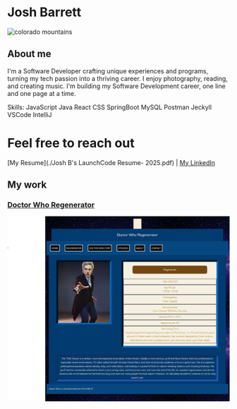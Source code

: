 # Josh Barrett

![colorado mountains](IMG_4386.JPEG)

## About me

I'm a Software Developer crafting unique experiences and programs, turning my tech passion into a thriving career. 
I enjoy photography, reading, and creating music. I'm building my Software Development career, one line and one page at a time.

Skills:
JavaScript
Java
React
CSS
SpringBoot
MySQL
Postman
Jeckyll
VSCode
IntelliJ


# Feel free to reach out
[My Resume](./Josh B's LaunchCode Resume- 2025.pdf) | [My LinkedIn](https://www.linkedin.com/in/josh-e-barrett/)


## My work 

### [Doctor Who Regenerator](https://dwregenerator.netlify.app)

![dwregen](image_2025-07-03_135234521.png)



